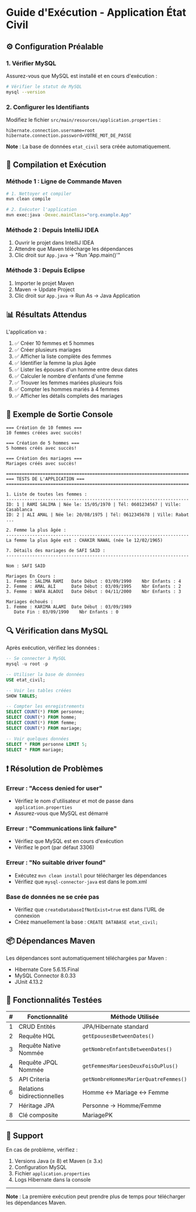 # Guide d'Exécution - Application État Civil

## ⚙️ Configuration Préalable

### 1. Vérifier MySQL
Assurez-vous que MySQL est installé et en cours d'exécution :
```bash
# Vérifier le statut de MySQL
mysql --version
```

### 2. Configurer les Identifiants
Modifiez le fichier `src/main/resources/application.properties` :
```properties
hibernate.connection.username=root
hibernate.connection.password=VOTRE_MOT_DE_PASSE
```

**Note** : La base de données `etat_civil` sera créée automatiquement.

## 🚀 Compilation et Exécution

### Méthode 1 : Ligne de Commande Maven
```bash
# 1. Nettoyer et compiler
mvn clean compile

# 2. Exécuter l'application
mvn exec:java -Dexec.mainClass="org.example.App"
```

### Méthode 2 : Depuis IntelliJ IDEA
1. Ouvrir le projet dans IntelliJ IDEA
2. Attendre que Maven télécharge les dépendances
3. Clic droit sur `App.java` → "Run 'App.main()'"

### Méthode 3 : Depuis Eclipse
1. Importer le projet Maven
2. Maven → Update Project
3. Clic droit sur `App.java` → Run As → Java Application

## 📊 Résultats Attendus

L'application va :
1. ✅ Créer 10 femmes et 5 hommes
2. ✅ Créer plusieurs mariages
3. ✅ Afficher la liste complète des femmes
4. ✅ Identifier la femme la plus âgée
5. ✅ Lister les épouses d'un homme entre deux dates
6. ✅ Calculer le nombre d'enfants d'une femme
7. ✅ Trouver les femmes mariées plusieurs fois
8. ✅ Compter les hommes mariés à 4 femmes
9. ✅ Afficher les détails complets des mariages

## 📝 Exemple de Sortie Console

```
=== Création de 10 femmes ===
10 femmes créées avec succès!

=== Création de 5 hommes ===
5 hommes créés avec succès!

=== Création des mariages ===
Mariages créés avec succès!

======================================================================
=== TESTS DE L'APPLICATION ===
======================================================================

1. Liste de toutes les femmes :
----------------------------------------------------------------------
ID: 1 | RAMI SALIMA | Née le: 15/05/1970 | Tél: 0601234567 | Ville: Casablanca
ID: 2 | ALI AMAL | Née le: 20/08/1975 | Tél: 0612345678 | Ville: Rabat
...

2. Femme la plus âgée :
----------------------------------------------------------------------
La femme la plus âgée est : CHAKIR NAWAL (née le 12/02/1965)

7. Détails des mariages de SAFI SAID :
----------------------------------------------------------------------

Nom : SAFI SAID

Mariages En Cours :
1. Femme : SALIMA RAMI   Date Début : 03/09/1990    Nbr Enfants : 4
2. Femme : AMAL ALI      Date Début : 03/09/1995    Nbr Enfants : 2
3. Femme : WAFA ALAOUI   Date Début : 04/11/2000    Nbr Enfants : 3

Mariages échoués :
1. Femme : KARIMA ALAMI  Date Début : 03/09/1989    
   Date Fin : 03/09/1990    Nbr Enfants : 0
```

## 🔍 Vérification dans MySQL

Après exécution, vérifiez les données :

```sql
-- Se connecter à MySQL
mysql -u root -p

-- Utiliser la base de données
USE etat_civil;

-- Voir les tables créées
SHOW TABLES;

-- Compter les enregistrements
SELECT COUNT(*) FROM personne;
SELECT COUNT(*) FROM homme;
SELECT COUNT(*) FROM femme;
SELECT COUNT(*) FROM mariage;

-- Voir quelques données
SELECT * FROM personne LIMIT 5;
SELECT * FROM mariage;
```

## ❗ Résolution de Problèmes

### Erreur : "Access denied for user"
- Vérifiez le nom d'utilisateur et mot de passe dans `application.properties`
- Assurez-vous que MySQL est démarré

### Erreur : "Communications link failure"
- Vérifiez que MySQL est en cours d'exécution
- Vérifiez le port (par défaut 3306)

### Erreur : "No suitable driver found"
- Exécutez `mvn clean install` pour télécharger les dépendances
- Vérifiez que `mysql-connector-java` est dans le pom.xml

### Base de données ne se crée pas
- Vérifiez que `createDatabaseIfNotExist=true` est dans l'URL de connexion
- Créez manuellement la base : `CREATE DATABASE etat_civil;`

## 📦 Dépendances Maven

Les dépendances sont automatiquement téléchargées par Maven :
- Hibernate Core 5.6.15.Final
- MySQL Connector 8.0.33
- JUnit 4.13.2

## 🎯 Fonctionnalités Testées

| # | Fonctionnalité | Méthode Utilisée |
|---|----------------|------------------|
| 1 | CRUD Entités | JPA/Hibernate standard |
| 2 | Requête HQL | `getEpousesBetweenDates()` |
| 3 | Requête Native Nommée | `getNombreEnfantsBetweenDates()` |
| 4 | Requête JPQL Nommée | `getFemmesMarieesDeuxFoisOuPlus()` |
| 5 | API Criteria | `getNombreHommesMarierQuatreFemmes()` |
| 6 | Relations bidirectionnelles | Homme ↔ Mariage ↔ Femme |
| 7 | Héritage JPA | Personne → Homme/Femme |
| 8 | Clé composite | MariagePK |

## 📧 Support

En cas de problème, vérifiez :
1. Versions Java (≥ 8) et Maven (≥ 3.x)
2. Configuration MySQL
3. Fichier `application.properties`
4. Logs Hibernate dans la console

---
**Note** : La première exécution peut prendre plus de temps pour télécharger les dépendances Maven.

